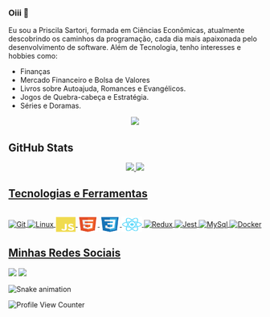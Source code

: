 ### Oiii 👋

Eu sou a Priscila Sartori, formada em Ciências Econômicas, atualmente descobrindo os caminhos da programação, cada dia mais apaixonada pelo desenvolvimento de software.
Além de Tecnologia, tenho interesses e hobbies como:
- Finanças
- Mercado Financeiro e Bolsa de Valores
- Livros sobre Autoajuda, Romances e Evangélicos.
- Jogos de Quebra-cabeça e Estratégia.
- Séries e Doramas.

<div align="center">
   <img height="380em" src="https://tm.ibxk.com.br/2021/03/25/25173347450360.jpg?ims=1120x420"/>
</div>


## GitHub Stats
<div align="center">
  <a href="https://github.com/priscilaSartori">
  <img height="160em" src="https://github-readme-stats-sigma-five.vercel.app/api?username=priscilaSartori&show_icons=true&theme=dracula&include_all_commits=true&count_private=true"/>
  <img height="160em" src="https://github-readme-stats-sigma-five.vercel.app/api/top-langs/?username=priscilaSartori&layout=compact&langs_count=7&theme=dracula"/>
</div>
  

## Tecnologias e Ferramentas
<div style="display: inline_block"><br>
  <img align="center" alt="Git" height="40" width="50" src="https://cdn.jsdelivr.net/gh/devicons/devicon/icons/git/git-original.svg"> 
  <img align="center" alt="Linux" height="40" width="50" src="https://cdn.jsdelivr.net/gh/devicons/devicon/icons/linux/linux-original.svg">
  <img align="center" alt="JavaScript" height="30" width="40" src="https://raw.githubusercontent.com/devicons/devicon/master/icons/javascript/javascript-plain.svg">
  <img align="center" alt="HTML" height="30" width="40" src="https://raw.githubusercontent.com/devicons/devicon/master/icons/html5/html5-original.svg">
  <img align="center" alt="CSS" height="30" width="40" src="https://raw.githubusercontent.com/devicons/devicon/master/icons/css3/css3-original.svg">
  <img align="center" alt="React" height="30" width="40" src="https://raw.githubusercontent.com/devicons/devicon/master/icons/react/react-original.svg">
  <img align="center" alt="Redux" height="40" width="50" src="https://cdn.jsdelivr.net/gh/devicons/devicon/icons/redux/redux-original.svg">
  <img align="center" alt="Jest" height="40" width="50" src="https://cdn.jsdelivr.net/gh/devicons/devicon/icons/jest/jest-plain.svg">
  <img align="center" alt="MySql" height="40" width="50" src="https://cdn.jsdelivr.net/gh/devicons/devicon/icons/mysql/mysql-original-wordmark.svg">
  <img align="center" alt="Docker" height="40" width="50" src="https://cdn.jsdelivr.net/gh/devicons/devicon/icons/docker/docker-plain-wordmark.svg">
</div>
  
  
## Minhas Redes Sociais
  <div>
  <a href="https://www.linkedin.com/in/priscila-sartori" target="_blank"><img src="https://img.shields.io/badge/-LinkedIn-%230077B5?style=for-the-badge&logo=linkedin&logoColor=white" target="_blank"></a>
  <a href = "mailto:priscilasartori2@gmail.com"><img src="https://img.shields.io/badge/-Gmail-%23333?style=for-the-badge&logo=gmail&logoColor=white" target="_blank"></a>
  
   ![Snake animation](https://github.com/priscilaSartori/priscilaSartori/blob/output/github-contribution-grid-snake.svg)
  
  </div>
   
   ![Profile View Counter](https://komarev.com/ghpvc/?username=priscilaSartori)
